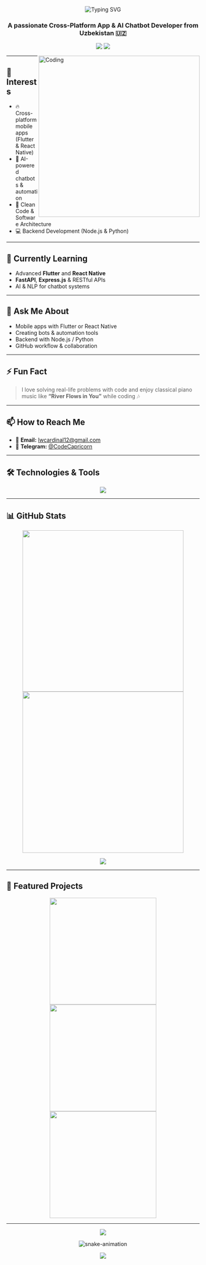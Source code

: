 <p align="center">
  <img src="https://readme-typing-svg.demolab.com?font=Fira+Code&size=45&pause=1000&color=00F5FF&center=true&vCenter=true&width=1080&height=120&lines=Hi+%F0%9F%91%8B%2C+I'm+Abdulloh+Arslonov;Flutter+%2B+React+Native+Dev+%F0%9F%93%B1;AI+Chatbot+Builder+%F0%9F%A4%96;Automation+%26+Backend+Lover+%F0%9F%92%BB" alt="Typing SVG" />
</p>

<h3 align="center">A passionate Cross-Platform App & AI Chatbot Developer from Uzbekistan 🇺🇿</h3>

<p align="center">
  <a href="https://t.me/ArslonovAbdulloh"><img src="https://img.shields.io/badge/Telegram-%40CodeCapricorn-26A5E4?style=for-the-badge&logo=telegram" /></a>
  <a href="mailto:lwcardinal12@gmail.com"><img src="https://img.shields.io/badge/Gmail-lwcardinal12%40gmail.com-D14836?style=for-the-badge&logo=gmail&logoColor=white" /></a>
</p>

<img align="right" alt="Coding" width="420" src="https://cdn.dribbble.com/users/1162077/screenshots/3848914/programmer.gif" />

---

## 👀 Interests
- 🔥 Cross-platform mobile apps (Flutter & React Native)
- 🤖 AI-powered chatbots & automation
- 🧠 Clean Code & Software Architecture
- 💻 Backend Development (Node.js & Python)

---

## 🌱 Currently Learning
- Advanced **Flutter** and **React Native**
- **FastAPI**, **Express.js** & RESTful APIs
- AI & NLP for chatbot systems

---

## 💬 Ask Me About
- Mobile apps with Flutter or React Native  
- Creating bots & automation tools  
- Backend with Node.js / Python  
- GitHub workflow & collaboration

---

## ⚡ Fun Fact
> I love solving real-life problems with code and enjoy classical piano music like **“River Flows in You”** while coding 🎶

---

## 📫 How to Reach Me
- 📧 **Email:** lwcardinal12@gmail.com  
- 💬 **Telegram:** [@CodeCapricorn](https://t.me/ArslonovAbdulloh)

---

## 🛠️ Technologies & Tools
<p align="center">
  <img src="https://skillicons.dev/icons?i=flutter,dart,react,native,python,nodejs,express,figma,html,css,js,github,git,linux,sqlite,postgres,fastapi,vercel,vscode" />
</p>

---

## 📊 GitHub Stats
<p align="center">
  <img width="420" src="https://github-readme-streak-stats.herokuapp.com/?user=MrAbdulloh&theme=react&border_radius=10" />
  <img width="420" src="https://github-readme-stats.vercel.app/api?username=MrAbdulloh&show_icons=true&theme=react" />
</p>
<p align="center">
  <img src="https://github-readme-stats.vercel.app/api/top-langs?username=MrAbdulloh&layout=compact&theme=react&hide=html" />
</p>

---

## 🚀 Featured Projects
<p align="center">
  <a href="https://github.com/MrAbdulloh/SmartBotAI">
    <img width="278" src="https://denvercoder1-github-readme-stats.vercel.app/api/pin/?username=MrAbdulloh&repo=SmartBotAI&theme=react" />
  </a>
  <a href="https://github.com/MrAbdulloh/Fitness-App-Flutter">
    <img width="278" src="https://denvercoder1-github-readme-stats.vercel.app/api/pin/?username=MrAbdulloh&repo=Fitness-App-Flutter&theme=react" />
  </a>
  <a href="https://github.com/MrAbdulloh/AutoPoster-Telegram">
    <img width="278" src="https://denvercoder1-github-readme-stats.vercel.app/api/pin/?username=MrAbdulloh&repo=AutoPoster-Telegram&theme=react" />
  </a>
</p>

---

<p align="center"><img src="https://github-profile-summary-cards.vercel.app/api/cards/profile-details?username=MrAbdulloh&theme=2077"></p>
<p align="center"><img src="https://github.com/MrAbdulloh/MrAbdulloh/blob/output/github-contribution-grid-snake-dark.svg" alt="snake-animation"></p>
<p align="center"><img src="https://capsule-render.vercel.app/api?type=waving&color=gradient&height=100&section=footer"/></p>
